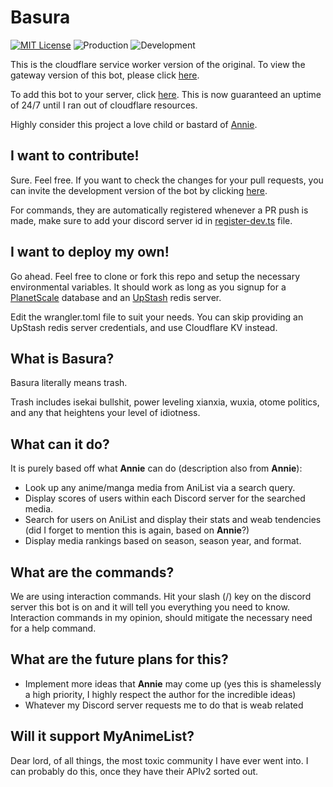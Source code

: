 # Basura

[![MIT License](https://img.shields.io/badge/License-MIT-green.svg)](https://choosealicense.com/licenses/mit/)
![Production](https://github.com/gavenda/basura-cloudflare-worker/actions/workflows/ci.yml/badge.svg)
![Development](https://github.com/gavenda/basura-cloudflare-worker/actions/workflows/pr.yml/badge.svg)

This is the cloudflare service worker version of the original. To view the gateway version of this bot,
please click [here](https://github.com/gavenda/studio-helper/tree/main/bot/basura).

To add this bot to your server, click [here](https://discord.com/oauth2/authorize?client_id=870014073197170799&scope=applications.commands).
This is now guaranteed an uptime of 24/7 until I ran out of cloudflare resources.

Highly consider this project a love child or bastard of [Annie](https://github.com/AlexanderColen/Annie-May-Discord-Bot).

## I want to contribute!

Sure. Feel free. If you want to check the changes for your pull requests, you can invite the development
version of the bot by clicking [here](https://discord.com/oauth2/authorize?client_id=911875737999527956&scope=applications.commands).

For commands, they are automatically registered whenever a PR push is made, make sure to add
your discord server id in [register-dev.ts](src/register-dev.ts) file.

## I want to deploy my own!

Go ahead. Feel free to clone or fork this repo and setup the necessary environmental variables. It should work as long as you signup
for a [PlanetScale](https://planetscale.com/) database and an [UpStash](https://upstash.com/) redis server.

Edit the wrangler.toml file to suit your needs. You can skip providing an UpStash redis server credentials, and use Cloudflare KV instead.

## What is Basura?

Basura literally means trash.

Trash includes isekai bullshit, power leveling xianxia, wuxia, otome politics,
and any that heightens your level of idiotness.

## What can it do?

It is purely based off what **Annie** can do (description also from **Annie**):

- Look up any anime/manga media from AniList via a search query.
- Display scores of users within each Discord server for the searched media.
- Search for users on AniList and display their stats and weab tendencies (did I forget to mention this is again, based
  on **Annie**?)
- Display media rankings based on season, season year, and format.

## What are the commands?

We are using interaction commands. Hit your slash (/) key on the discord server this bot is on and it will tell you
everything you need to know.
Interaction commands in my opinion, should mitigate the necessary need for a help command.

## What are the future plans for this?

- Implement more ideas that **Annie** may come up (yes this is shamelessly a high priority, I highly respect the author
  for the incredible ideas)
- Whatever my Discord server requests me to do that is weab related

## Will it support MyAnimeList?

Dear lord, of all things, the most toxic community I have ever went into. I can probably do this, once they have their
APIv2 sorted out.
